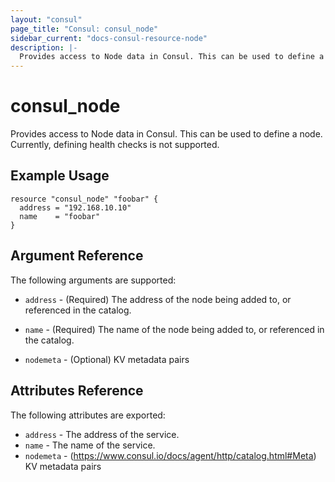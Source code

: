 ```yaml
---
layout: "consul"
page_title: "Consul: consul_node"
sidebar_current: "docs-consul-resource-node"
description: |-
  Provides access to Node data in Consul. This can be used to define a node.
---
```


# consul_node

Provides access to Node data in Consul. This can be used to define a
node. Currently, defining health checks is not supported.

## Example Usage

```hcl
resource "consul_node" "foobar" {
  address = "192.168.10.10"
  name    = "foobar"
}
```

## Argument Reference

The following arguments are supported:

* `address` - (Required) The address of the node being added to,
  or referenced in the catalog.

* `name` - (Required) The name of the node being added to, or
  referenced in the catalog.

* `nodemeta` - (Optional) KV metadata pairs

## Attributes Reference

The following attributes are exported:

* `address` - The address of the service.
* `name` - The name of the service.
* `nodemeta` - (https://www.consul.io/docs/agent/http/catalog.html#Meta) KV metadata pairs